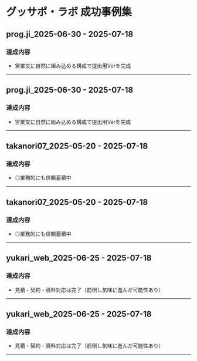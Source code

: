 # グッサポ・ラボ 成功事例集


## prog.ji_2025-06-30 - 2025-07-18
### 達成内容
- 営業文に自然に組み込める構成で提出用Verを完成

---

## prog.ji_2025-06-30 - 2025-07-18
### 達成内容
- 営業文に自然に組み込める構成で提出用Verを完成

---

## takanori07_2025-05-20 - 2025-07-18
### 達成内容
- ◎業務的にも信頼蓄積中

---

## takanori07_2025-05-20 - 2025-07-18
### 達成内容
- ◎業務的にも信頼蓄積中

---

## yukari_web_2025-06-25 - 2025-07-18
### 達成内容
- 見積・契約・資料対応は完了（前倒し気味に進んだ可能性あり）

---

## yukari_web_2025-06-25 - 2025-07-18
### 達成内容
- 見積・契約・資料対応は完了（前倒し気味に進んだ可能性あり）

---
